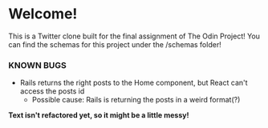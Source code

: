 # Welcome!

This is a Twitter clone built for the final assignment of The Odin Project! 
You can find the schemas for this project under the /schemas folder!


### KNOWN BUGS

* Rails returns the right posts to the Home component, but React can't access the posts id
  * Possible cause: Rails is returning the posts in a weird format(?)

**Text isn't refactored yet, so it might be a little messy!**